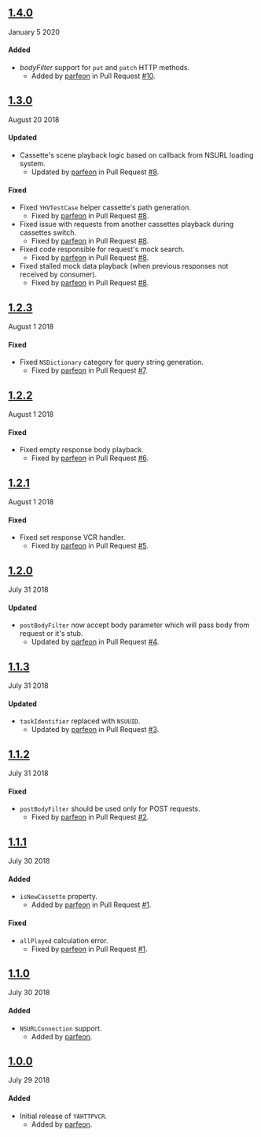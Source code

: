 ## [1.4.0](https://github.com/parfeon/YAHTTPVCR/releases/tag/v1.4.0)
January 5 2020

#### Added
- _bodyFilter_ support for `put` and `patch` HTTP methods.
  - Added by [parfeon](https://github.com/parfeon) in Pull Request [#10](https://github.com/parfeon/YAHTTPVCR/pull/10).

## [1.3.0](https://github.com/parfeon/YAHTTPVCR/releases/tag/v1.3.0)
August 20 2018

#### Updated
- Cassette's scene playback logic based on callback from NSURL loading system.
  - Updated by [parfeon](https://github.com/parfeon) in Pull Request [#8](https://github.com/parfeon/YAHTTPVCR/pull/8).

#### Fixed
- Fixed `YHVTestCase` helper cassette's path generation.
  - Fixed by [parfeon](https://github.com/parfeon) in Pull Request [#8](https://github.com/parfeon/YAHTTPVCR/pull/8).
- Fixed issue with requests from another cassettes playback during cassettes switch.
  - Fixed by [parfeon](https://github.com/parfeon) in Pull Request [#8](https://github.com/parfeon/YAHTTPVCR/pull/8).
- Fixed code responsible for request's mock search.
  - Fixed by [parfeon](https://github.com/parfeon) in Pull Request [#8](https://github.com/parfeon/YAHTTPVCR/pull/8).
- Fixed stalled mock data playback (when previous responses not received by consumer).
  - Fixed by [parfeon](https://github.com/parfeon) in Pull Request [#8](https://github.com/parfeon/YAHTTPVCR/pull/8).

## [1.2.3](https://github.com/parfeon/YAHTTPVCR/releases/tag/v1.2.3)
August 1 2018

#### Fixed
- Fixed `NSDictionary` category for query string generation.
  - Fixed by [parfeon](https://github.com/parfeon) in Pull Request [#7](https://github.com/parfeon/YAHTTPVCR/pull/7).

## [1.2.2](https://github.com/parfeon/YAHTTPVCR/releases/tag/v1.2.2)
August 1 2018

#### Fixed
- Fixed empty response body playback.
  - Fixed by [parfeon](https://github.com/parfeon) in Pull Request [#6](https://github.com/parfeon/YAHTTPVCR/pull/6).

## [1.2.1](https://github.com/parfeon/YAHTTPVCR/releases/tag/v1.2.1)
August 1 2018

#### Fixed
- Fixed set response VCR handler.
  - Fixed by [parfeon](https://github.com/parfeon) in Pull Request [#5](https://github.com/parfeon/YAHTTPVCR/pull/5).

## [1.2.0](https://github.com/parfeon/YAHTTPVCR/releases/tag/v1.2.0)
July 31 2018

#### Updated
- `postBodyFilter` now accept body parameter which will pass body from request or it's stub.
  - Updated by [parfeon](https://github.com/parfeon) in Pull Request [#4](https://github.com/parfeon/YAHTTPVCR/pull/4).

## [1.1.3](https://github.com/parfeon/YAHTTPVCR/releases/tag/v1.1.3)
July 31 2018

#### Updated
- `taskIdentifier` replaced with `NSUUID`.
  - Updated by [parfeon](https://github.com/parfeon) in Pull Request [#3](https://github.com/parfeon/YAHTTPVCR/pull/3).

## [1.1.2](https://github.com/parfeon/YAHTTPVCR/releases/tag/v1.1.2)
July 31 2018

#### Fixed
- `postBodyFilter` should be used only for POST requests.
  - Fixed by [parfeon](https://github.com/parfeon) in Pull Request [#2](https://github.com/parfeon/YAHTTPVCR/pull/2).

## [1.1.1](https://github.com/parfeon/YAHTTPVCR/releases/tag/v1.1.1)
July 30 2018

#### Added
- `isNewCassette` property.
  - Added by [parfeon](https://github.com/parfeon) in Pull Request [#1](https://github.com/parfeon/YAHTTPVCR/pull/1).

#### Fixed
- `allPlayed` calculation error.
  - Fixed by [parfeon](https://github.com/parfeon) in Pull Request [#1](https://github.com/parfeon/YAHTTPVCR/pull/1).

## [1.1.0](https://github.com/parfeon/YAHTTPVCR/releases/tag/v1.1.0)
July 30 2018

#### Added
- `NSURLConnection` support.
  - Added by [parfeon](https://github.com/parfeon).

## [1.0.0](https://github.com/parfeon/YAHTTPVCR/releases/tag/v1.0.0)
July 29 2018

#### Added
- Initial release of `YAHTTPVCR`.
  - Added by [parfeon](https://github.com/parfeon).
